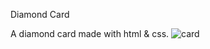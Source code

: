 Diamond Card

A diamond card made with html & css.
![card](https://user-images.githubusercontent.com/100795360/182461523-ed398a22-893c-4872-ab3d-d5791727cdde.png)
